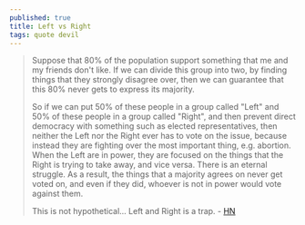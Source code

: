 ```yaml
---
published: true
title: Left vs Right
tags: quote devil
---
```

> Suppose that 80% of the population support something that me and my friends don't like. If we can divide this group into two, by finding things that they strongly disagree over, then we can guarantee that this 80% never gets to express its majority.
>
> So if we can put 50% of these people in a group called "Left" and 50% of these people in a group called "Right", and then prevent direct democracy with something such as elected representatives, then neither the Left nor the Right ever has to vote on the issue, because instead they are fighting over the most important thing, e.g. abortion. When the Left are in power, they are focused on the things that the Right is trying to take away, and vice versa. There is an eternal struggle. As a result, the things that a majority agrees on never get voted on, and even if they did, whoever is not in power would vote against them.
>
> This is not hypothetical... Left and Right is a trap. - [HN](https://news.ycombinator.com/item?id=26494730)
